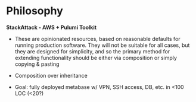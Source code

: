 # Philosophy

**StackAttack - AWS + Pulumi Toolkit**

- These are opinionated resources, based on reasonable defaults for running production software. They will not be suitable for all cases, but they are designed for simplicity, and so the primary method for extending functionality should be either via composition or simply copying & pasting

- Composition over inheritance

- Goal: fully deployed metabase w/ VPN, SSH access, DB, etc. in <100 LOC (<20?)
